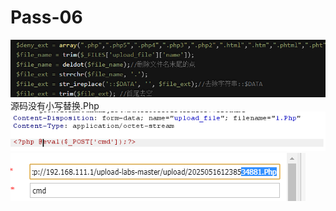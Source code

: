 # Pass-06
![](vx_images/292613838363041.png)
源码没有小写替换.Php
![](vx_images/546766694743959.png)
![](vx_images/473314981101479.png)